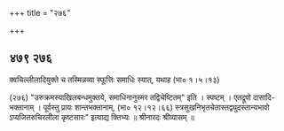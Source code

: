 +++
title = "२७६"

+++


## ४७९ २७६
क्वचिल्लीलादियुक्ते च तस्मिन्नव्या स्फूत्तिः समाधिः स्यात्, यथाह (भा० १।५।१३) 

(२७६) "उरुक्रमस्याखिलबन्धमुक्तये, समाधिनानुस्मर तद्विचेष्टितम्" इति । स्पष्टम् । एतद्रूपो दासादि-भक्तानाम् । पूर्वस्तु प्रायः शान्तभक्तानाम्, (भा० १२।१२।६६) स्त्रसुखनिभृतचेतास्तद्व्युदस्तान्यभावो ऽप्यजितरुचिरलीला कृष्टसारः" इत्याद्य क्तिभ्यः ॥ श्रीनारदः श्रीव्यासम् ॥ 
